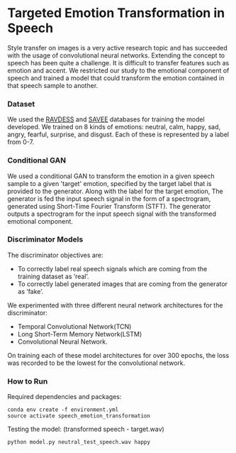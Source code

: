 # Targeted Emotion Transformation in Speech

Style transfer on images is a very active research topic and has succeeded with the usage of convolutional neural networks. Extending the concept to speech has been quite a challenge. It is difficult to transfer features such as emotion and accent.
We restricted our study to the emotional component of speech and trained a model that could transform the emotion contained in that speech sample to another.

### Dataset ###
We used the [RAVDESS](https://www.kaggle.com/uwrfkaggler/ravdess-emotional-speech-audio) and [SAVEE](https://www.kaggle.com/barelydedicated/savee-database) databases for training the model developed. We trained on 8 kinds of emotions: neutral, calm, happy, sad, angry, fearful, surprise, and disgust. Each of these is represented by a label from 0-7.

### Conditional GAN ###
We used a conditional GAN to transform the emotion in a given speech sample to a given 'target' emotion, specified by the target label that is provided to the generator.
Along with the label for the target emotion, The generator is fed the input speech signal in the form of a spectrogram, generated using Short-Time Fourier Transform (STFT). The generator outputs a spectrogram for the input speech signal with the transformed emotional component.

### Discriminator Models ###
The discriminator objectives are:
- To correctly label real speech signals which are coming from the training dataset as ’real’.
- To correctly label generated images that are coming from the generator as ’fake’.

We experimented with three different neural network architectures for the discriminator:
- Temporal Convolutional Network(TCN)
- Long Short-Term Memory Network(LSTM)
- Convolutional Neural Network.

On training each of these model architectures for over 300 epochs, the loss was recorded to be the lowest for the convolutional network.

### How to Run ###

Required dependencies and packages:

```
conda env create -f environment.yml
source activate speech_emotion_transformation
```

Testing the model: (transformed speech - target.wav)
```
python model.py neutral_test_speech.wav happy
```
